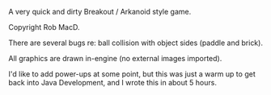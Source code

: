 A very quick and dirty Breakout / Arkanoid style game.

Copyright Rob MacD.

There are several bugs re: ball collision with object sides (paddle and brick).

All graphics are drawn in-engine (no external images imported).

I'd like to add power-ups at some point, but this was just a warm up to get back into Java Development, and I wrote this in about 5 hours.
